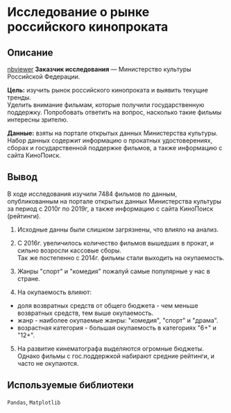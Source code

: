 # Исследование о рынке российского кинопроката  
## Описание  
[nbviewer](https://nbviewer.org/github/Ekaterina-Smurova/yandex.practicum-da/blob/3469bee87acddc906e2c5385c965d525298c124b/%D0%98%D1%81%D1%81%D0%BB%D0%B5%D0%B4%D0%BE%D0%B2%D0%B0%D0%BD%D0%B8%D0%B5%20%D0%BE%20%D1%80%D1%8B%D0%BD%D0%BA%D0%B5%20%D1%80%D0%BE%D1%81%D1%81%D0%B8%D0%B9%D1%81%D0%BA%D0%BE%D0%B3%D0%BE%20%D0%BA%D0%B8%D0%BD%D0%BE%D0%BF%D1%80%D0%BE%D0%BA%D0%B0%D1%82%D0%B0/%D0%98%D1%81%D1%81%D0%BB%D0%B5%D0%B4%D0%BE%D0%B2%D0%B0%D0%BD%D0%B8%D0%B5%20%D0%B4%D0%B0%D0%BD%D0%BD%D1%8B%D1%85%20%D0%BE%20%D1%80%D0%BE%D1%81%D1%81%D0%B8%D0%B9%D1%81%D0%BA%D0%BE%D0%BC%20%D0%BA%D0%B8%D0%BD%D0%BE%D0%BF%D1%80%D0%BE%D0%BA%D0%B0%D1%82%D0%B5.ipynb)
**Заказчик исследования** — Министерство культуры Российской Федерации.  

**Цель:** изучить рынок российского кинопроката и выявить текущие тренды.  
Уделить внимание фильмам, которые получили государственную поддержку. Попробовать ответить на вопрос, насколько такие фильмы интересны зрителю.  

**Данные:** взяты на портале открытых данных Министерства культуры.  
Набор данных содержит информацию о прокатных удостоверениях, сборах и государственной поддержке фильмов, а также информацию с сайта КиноПоиск.

## Вывод  
В ходе исследования изучили 7484 фильмов по данным, опубликованным на портале открытых данных Министерства культуры за период с 2010г по 2019г, а также информацию с сайта КиноПоиск (рейтинги).

1. Исходные данны были слишком загрязнены, что влияло на анализ.  

2. С 2016г. увеличилось количество фильмов вышедших в прокат, и сильно возросли кассовые сборы.  
Так же постепенно с 2014г. фильмы стали выходить на окупаемость.

3. Жанры "спорт" и "комедия" пожалуй самые популярные у нас в стране.  

4. На окупаемость влияют:  
* доля возвратных средств от общего бюджета - чем меньше возвратных средств, тем выше окупаемость.  
* жанр - наиболее окупаемые жанры: "комедия", "спорт" и "драма".
* возрастная категория - большая окупаемость в категориях "6+" и "12+".  

5. На развитие кинематографа выделяются огромные бюджеты. Однако фильмы с гос.поддержкой набирают средние рейтинги, и часто не окупаются.
 
## Используемые библиотеки  
`Pandas`, `Matplotlib`
